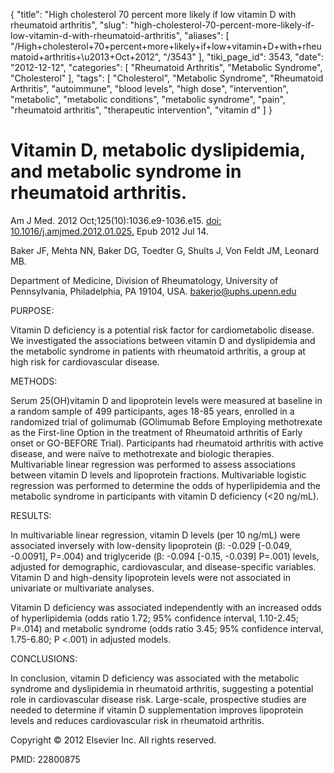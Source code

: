 {
    "title": "High cholesterol 70 percent more likely if low vitamin D with rheumatoid arthritis",
    "slug": "high-cholesterol-70-percent-more-likely-if-low-vitamin-d-with-rheumatoid-arthritis",
    "aliases": [
        "/High+cholesterol+70+percent+more+likely+if+low+vitamin+D+with+rheumatoid+arthritis+\u2013+Oct+2012",
        "/3543"
    ],
    "tiki_page_id": 3543,
    "date": "2012-12-12",
    "categories": [
        "Rheumatoid Arthritis",
        "Metabolic Syndrome",
        "Cholesterol"
    ],
    "tags": [
        "Cholesterol",
        "Metabolic Syndrome",
        "Rheumatoid Arthritis",
        "autoimmune",
        "blood levels",
        "high dose",
        "intervention",
        "metabolic",
        "metabolic conditions",
        "metabolic syndrome",
        "pain",
        "rheumatoid arthritis",
        "therapeutic intervention",
        "vitamin d"
    ]
}


# Vitamin D, metabolic dyslipidemia, and metabolic syndrome in rheumatoid arthritis.

Am J Med. 2012 Oct;125(10):1036.e9-1036.e15. [doi: 10.1016/j.amjmed.2012.01.025.](https://doi.org/10.1016/j.amjmed.2012.01.025.) Epub 2012 Jul 14.

Baker JF, Mehta NN, Baker DG, Toedter G, Shults J, Von Feldt JM, Leonard MB.

Department of Medicine, Division of Rheumatology, University of Pennsylvania, Philadelphia, PA 19104, USA. bakerjo@uphs.upenn.edu

PURPOSE:

Vitamin D deficiency is a potential risk factor for cardiometabolic disease. We investigated the associations between vitamin D and dyslipidemia and the metabolic syndrome in patients with rheumatoid arthritis, a group at high risk for cardiovascular disease.

METHODS:

Serum 25(OH)vitamin D and lipoprotein levels were measured at baseline in a random sample of 499 participants, ages 18-85 years, enrolled in a randomized trial of golimumab (GOlimumab Before Employing methotrexate as the First-line Option in the treatment of Rheumatoid arthritis of Early onset or GO-BEFORE Trial). Participants had rheumatoid arthritis with active disease, and were naïve to methotrexate and biologic therapies. Multivariable linear regression was performed to assess associations between vitamin D levels and lipoprotein fractions. Multivariable logistic regression was performed to determine the odds of hyperlipidemia and the metabolic syndrome in participants with vitamin D deficiency (<20 ng/mL).

RESULTS:

In multivariable linear regression, vitamin D levels (per 10 ng/mL) were associated inversely with low-density lipoprotein (β: -0.029 <span>[-0.049, -0.0091]</span>, P=.004) and triglyceride (β: -0.094 <span>[-0.15, -0.039]</span> P=.001) levels, adjusted for demographic, cardiovascular, and disease-specific variables. Vitamin D and high-density lipoprotein levels were not associated in univariate or multivariate analyses. 

Vitamin D deficiency was associated independently with an increased odds of hyperlipidemia (odds ratio 1.72; 95% confidence interval, 1.10-2.45; P=.014) and metabolic syndrome (odds ratio 3.45; 95% confidence interval, 1.75-6.80; P <.001) in adjusted models.

CONCLUSIONS:

In conclusion, vitamin D deficiency was associated with the metabolic syndrome and dyslipidemia in rheumatoid arthritis, suggesting a potential role in cardiovascular disease risk. Large-scale, prospective studies are needed to determine if vitamin D supplementation improves lipoprotein levels and reduces cardiovascular risk in rheumatoid arthritis.

Copyright © 2012 Elsevier Inc. All rights reserved.

PMID: 22800875